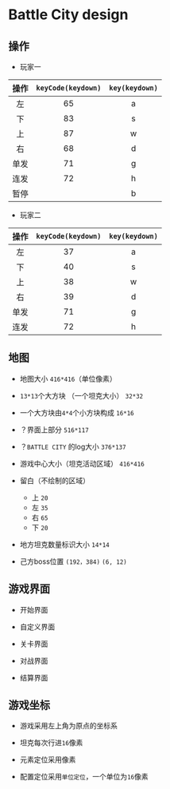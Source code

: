 # Battle City design

## 操作

- 玩家一

| 操作  | `keyCode(keydown)` | `key(keydown)` |
| :---: | :----------------: | :------------: |
|  左   |         65         |       a        |
|  下   |         83         |       s        |
|  上   |         87         |       w        |
|  右   |         68         |       d        |
| 单发  |         71         |       g        |
| 连发  |         72         |       h        |
| 暂停  |                    |       b        |

- 玩家二
  
| 操作  | `keyCode(keydown)` | `key(keydown)` |
| :---: | :----------------: | :------------: |
|  左   |         37         |       a        |
|  下   |         40         |       s        |
|  上   |         38         |       w        |
|  右   |         39         |       d        |
| 单发  |         71         |       g        |
| 连发  |         72         |       h        |

## 地图

- 地图大小  `416*416`（单位像素）

- `13*13`个大方块 （一个坦克大小） `32*32`

- 一个大方块由`4*4`个小方块构成 `16*16`

- ？界面上部分 `516*117`

- ？`BATTLE CITY` 的log大小 `376*137`

- 游戏中心大小（坦克活动区域） `416*416`

- 留白（不绘制的区域）
  - 上  `20`
  - 左  `35`
  - 右  `65`
  - 下  `20`

- 地方坦克数量标识大小 `14*14`

- 己方boss位置  `(192，384)` `(6, 12)`

## 游戏界面

- 开始界面

- 自定义界面

- 关卡界面

- 对战界面

- 结算界面

## 游戏坐标

- 游戏采用左上角为原点的坐标系

- 坦克每次行进`16`像素

- 元素定位采用像素

- 配置定位采用`单位定位`，一个单位为`16`像素
